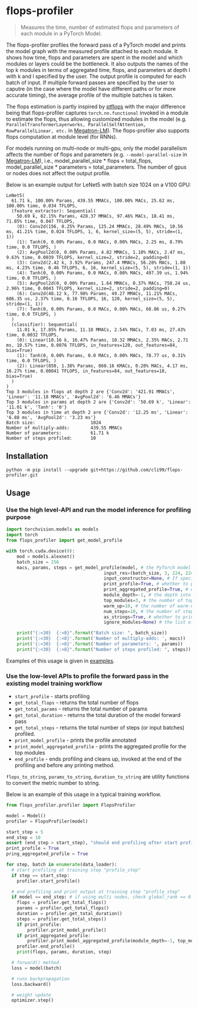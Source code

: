 # flops-profiler

> Measures the time, number of estimated flops and parameters of each module in a PyTorch Model.

The flops-profiler profiles the forward pass of a PyTorch model and prints the model graph with the measured profile attached to each module. It shows how time, flops and parameters are spent in the model and which modules or layers could be the bottleneck. It also outputs the names of the top k modules in terms of aggregated time, flops, and parameters at depth l with k and l specified by the user. The output profile is computed for each batch of input. If multiple forward passes are specified by the user to caputre (in the case where the model have different paths or for more accurate timing), the average profile of the multiple batches is taken.

The flops estimation is partly inspired by [ptflops](https://github.com/sovrasov/flops-counter.pytorch) with the major difference being that flops-profiler captures ```torch.nn.functional``` invoked in a module to estimate the flops, thus allowing customized modules in the model (e.g. ```ParallelTransformerLayerworks, ParallelSelfAttention, RowParallelLinear, etc.``` in [Megatron-LM](https://github.com/NVIDIA/Megatron-LM)). The flops-profiler also supports flops computation at module level (for RNNs).

For models running on multi-node or multi-gpu, only the model parallelism affects the number of flops and parameters (e.g. ```--model-parallel-size``` in [Megatron-LM](https://github.com/NVIDIA/Megatron-LM)), i.e., model_parallel_size * flops = total_flops, model_parallel_size * parameters = total_parameters. The number of gpus or nodes does not affect the output profile.

Below is an example output for LeNet5 with batch size 1024 on a V100 GPU:
<!-- ![](header.png) -->

```
LeNet5(
  61.71 k, 100.00% Params, 439.55 MMACs, 100.00% MACs, 25.62 ms, 100.00% time, 0.034 TFLOPS,
  (feature_extractor): Sequential(
    50.69 k, 82.15% Params, 428.37 MMACs, 97.46% MACs, 18.41 ms, 71.85% time, 0.047 TFLOPS,
    (0): Conv2d(156, 0.25% Params, 125.24 MMACs, 28.49% MACs, 10.56 ms, 41.21% time, 0.024 TFLOPS, 1, 6, kernel_size=(5, 5), stride=(1, 1))
    (1): Tanh(0, 0.00% Params, 0.0 MACs, 0.00% MACs, 2.25 ms, 8.79% time, 0.0 TFLOPS, )
    (2): AvgPool2d(0, 0.00% Params, 4.82 MMACs, 1.10% MACs, 2.47 ms, 9.63% time, 0.0039 TFLOPS, kernel_size=2, stride=2, padding=0)
    (3): Conv2d(2.42 k, 3.92% Params, 247.4 MMACs, 56.28% MACs, 1.08 ms, 4.23% time, 0.46 TFLOPS, 6, 16, kernel_size=(5, 5), stride=(1, 1))
    (4): Tanh(0, 0.00% Params, 0.0 MACs, 0.00% MACs, 497.39 us, 1.94% time, 0.0 TFLOPS, )
    (5): AvgPool2d(0, 0.00% Params, 1.64 MMACs, 0.37% MACs, 758.24 us, 2.96% time, 0.0043 TFLOPS, kernel_size=2, stride=2, padding=0)
    (6): Conv2d(48.12 k, 77.98% Params, 49.27 MMACs, 11.21% MACs, 606.35 us, 2.37% time, 0.16 TFLOPS, 16, 120, kernel_size=(5, 5), stride=(1, 1))
    (7): Tanh(0, 0.00% Params, 0.0 MACs, 0.00% MACs, 68.86 us, 0.27% time, 0.0 TFLOPS, )
  )
  (classifier): Sequential(
    11.01 k, 17.85% Params, 11.18 MMACs, 2.54% MACs, 7.03 ms, 27.43% time, 0.0032 TFLOPS,
    (0): Linear(10.16 k, 16.47% Params, 10.32 MMACs, 2.35% MACs, 2.71 ms, 10.57% time, 0.0076 TFLOPS, in_features=120, out_features=84, bias=True)
    (1): Tanh(0, 0.00% Params, 0.0 MACs, 0.00% MACs, 78.77 us, 0.31% time, 0.0 TFLOPS, )
    (2): Linear(850, 1.38% Params, 860.16 KMACs, 0.20% MACs, 4.17 ms, 16.27% time, 0.00041 TFLOPS, in_features=84, out_features=10, bias=True)
  )
)
Top 3 modules in flops at depth 2 are {'Conv2d': '421.91 MMACs', 'Linear': '11.18 MMACs', 'AvgPool2d': '6.46 MMACs'}
Top 3 modules in params at depth 2 are {'Conv2d': '50.69 k', 'Linear': '11.01 k', 'Tanh': '0'}
Top 3 modules in time at depth 2 are {'Conv2d': '12.25 ms', 'Linear': '6.88 ms', 'AvgPool2d': '3.23 ms'}
Batch size:                     1024
Number of multiply-adds:        439.55 MMACs
Number of parameters:           61.71 k
Number of steps profiled:       10
```

## Installation


```
python -m pip install --upgrade git+https://github.com/cli99/flops-profiler.git
```


## Usage
### Use the high level-API and run the model inference for profiling purpose

```python
import torchvision.models as models
import torch
from flops_profiler import get_model_profile

with torch.cuda.device(0):
    mod = models.alexnet()
    batch_size = 256
    macs, params, steps = get_model_profile(model, # the PyTorch model to be profiled
                                     input_res=(batch_size, 3, 224, 224), # input shape or input to the input_constructor
                                     input_constructor=None, # If specified, the constructor is applied to input_res and the constructor output is used as the input to the model
                                     print_profile=True, # whether to print the model graph with the profile annotated. Defaults to True
                                     print_aggregated_profile=True, # whether to print the aggregated profile for top modules. Defaults to True
                                     module_depth=-1, # the depth into the nested modules. Defaults to -1 (the inner most modules)
                                     top_modules=3, # the number of top modules to print aggregated profile
                                     warm_up=10, # the number of warm-up steps before measuring the time of each module. Defaults to 5
                                     num_steps=10, # the number of steps to profile. Defaults to 10
                                     as_strings=True, # whether to print the output as strings (e.g. 1k). Defaults to True
                                     ignore_modules=None) # the list of modules to ignore during profiling. Defaults to None

    print("{:<30}  {:<8}".format("Batch size: ", batch_size))
    print('{:<30}  {:<8}'.format('Number of multiply-adds: ', macs))
    print('{:<30}  {:<8}'.format('Number of parameters: ', params))
    print("{:<30}  {:<8}".format("Number of steps profiled: ", steps))
```

Examples of this usage is given in [examples](examples).

### Use the low-level APIs to profile the forward pass in the existing model training workflow

- `start_profile` - starts profiling
- `get_total_flops` - returns the total number of flops
- `get_total_params` - returns the total number of params
- `get_total_duration` - returns the total duration of the model forward pass
- `get_total_steps` - returns the total number of steps (or input batches) profiled.
- `print_model_profile` - prints the profile annotated
- `print_model_aggregated_profile` - prints the aggregated profile for the top modules
- `end_profile` - ends profiling and cleans up, invoked at the end of the profiling and before any printing method.

`flops_to_string`, `params_to_string`, `duration_to_string` are utility functions to convert the metric number to string.

Below is an example of this usage in a typical training workflow.

```python
from flops_profiler.profiler import FlopsProfiler

model = Model()
profiler = FlopsProfiler(model)

start_step = 5
end_step = 10
assert (end_step > start_step), "should end profiling after start profiling"
print_profile = True
pring_aggregated_profile = True

for step, batch in enumerate(data_loader):
  # start profiling at training step "profile_step"
  if step == start_step:
    profiler.start_profile()

  # end profiling and print output at training step "profile_step"
  if model == end_step: # if using multi nodes, check global_rank == 0 as well
    flops = profiler.get_total_flops()
    params = profiler.get_total_flops()
    duration = profiler.get_total_duration()
    steps = profiler.get_total_steps()
    if print_profile:
        profiler.print_model_profile()
    if print_aggregated_profile:
        profiler.print_model_aggregated_profile(module_depth=-1, top_modules=3)
    profiler.end_profile()
    print(flops, params, duration, step)

  # forward() method
  loss = model(batch)

  # runs backpropagation
  loss.backward()

  # weight update
  optimizer.step()
```

